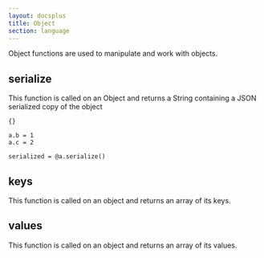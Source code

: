 ```yaml
---
layout: docsplus
title: Object
section: language
---
```


Object functions are used to manipulate and work with objects.

## serialize

This function is called on an Object and returns a String containing a JSON serialized copy of the object

```idml:input
{}
```

```idml:code:inline
a.b = 1
a.c = 2

serialized = @a.serialize()
```

## keys

This function is called on an object and returns an array of its keys.

## values

This function is called on an object and returns an array of its values.

